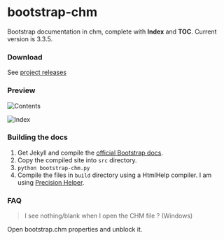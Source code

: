 # bootstrap-chm
Bootstrap documentation in chm, complete with **Index** and **TOC**. Current version is 3.3.5.


### Download

See [project releases](https://github.com/aviaryan/bootstrap-chm/releases)


### Preview

![Contents](http://i.imgur.com/VcaYF4U.png)

![Index](http://i.imgur.com/OgykiQi.png)


### Building the docs

1. Get Jekyll and compile the [official Bootstrap docs](https://github.com/twbs/bootstrap).
2. Copy the compiled site into `src` directory. 
3. `python bootstrap-chm.py`
4. Compile the files in `build` directory using a HtmlHelp compiler. I am using [Precision Helper](http://www.be-precision.com/products/precision-helper/).


### FAQ

> I see nothing/blank when I open the CHM file ? (Windows)

Open bootstrap.chm properties and unblock it.